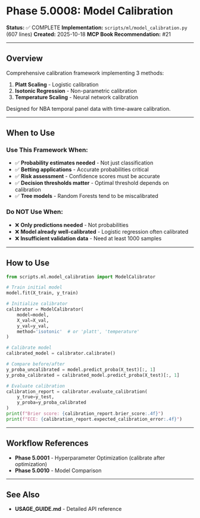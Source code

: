 # Phase 5.0008: Model Calibration

**Status:** ✅ COMPLETE
**Implementation:** `scripts/ml/model_calibration.py` (607 lines)
**Created:** 2025-10-18
**MCP Book Recommendation:** #21

---

## Overview

Comprehensive calibration framework implementing 3 methods:
1. **Platt Scaling** - Logistic calibration
2. **Isotonic Regression** - Non-parametric calibration
3. **Temperature Scaling** - Neural network calibration

Designed for NBA temporal panel data with time-aware calibration.

---

## When to Use

### Use This Framework When:
- ✅ **Probability estimates needed** - Not just classification
- ✅ **Betting applications** - Accurate probabilities critical
- ✅ **Risk assessment** - Confidence scores must be accurate
- ✅ **Decision thresholds matter** - Optimal threshold depends on calibration
- ✅ **Tree models** - Random Forests tend to be miscalibrated

### Do NOT Use When:
- ❌ **Only predictions needed** - Not probabilities
- ❌ **Model already well-calibrated** - Logistic regression often calibrated
- ❌ **Insufficient validation data** - Need at least 1000 samples

---

## How to Use

```python
from scripts.ml.model_calibration import ModelCalibrator

# Train initial model
model.fit(X_train, y_train)

# Initialize calibrator
calibrator = ModelCalibrator(
    model=model,
    X_val=X_val,
    y_val=y_val,
    method='isotonic'  # or 'platt', 'temperature'
)

# Calibrate model
calibrated_model = calibrator.calibrate()

# Compare before/after
y_proba_uncalibrated = model.predict_proba(X_test)[:, 1]
y_proba_calibrated = calibrated_model.predict_proba(X_test)[:, 1]

# Evaluate calibration
calibration_report = calibrator.evaluate_calibration(
    y_true=y_test,
    y_proba=y_proba_calibrated
)
print(f"Brier score: {calibration_report.brier_score:.4f}")
print(f"ECE: {calibration_report.expected_calibration_error:.4f}")
```

---

## Workflow References

- **Phase 5.0001** - Hyperparameter Optimization (calibrate after optimization)
- **Phase 5.0010** - Model Comparison

---

## See Also

- **USAGE_GUIDE.md** - Detailed API reference

